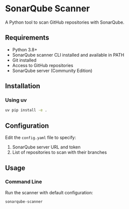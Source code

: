 # SonarQube Scanner

A Python tool to scan GitHub repositories with SonarQube.


## Requirements

- Python 3.8+
- SonarQube scanner CLI installed and available in PATH
- Git installed
- Access to GitHub repositories
- SonarQube server (Community Edition)

## Installation

### Using uv

```bash
uv pip install -e .
```

## Configuration

Edit the `config.yaml` file to specify:

1. SonarQube server URL and token
2. List of repositories to scan with their branches

## Usage

### Command Line

Run the scanner with default configuration:

```bash
sonarqube-scanner
```